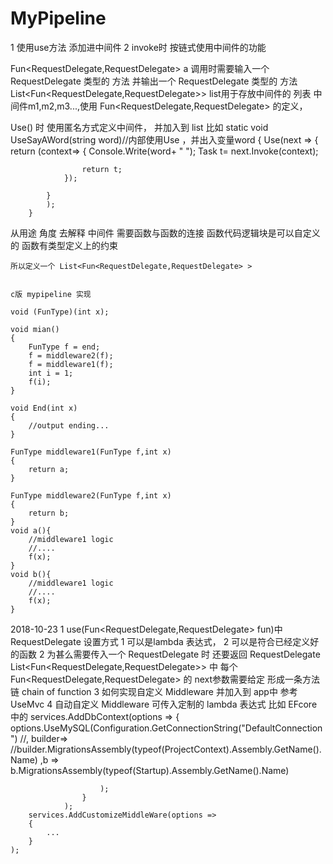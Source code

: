 # MyPipeline
1 使用use方法 添加进中间件
2 invoke时 按链式使用中间件的功能



Fun<RequestDelegate,RequestDelegate>  a
	调用时需要输入一个 RequestDelegate 类型的 方法
	并输出一个 RequestDelegate 类型的 方法
List<Fun<RequestDelegate,RequestDelegate>> list用于存放中间件的 列表
中间件m1,m2,m3...,使用 Fun<RequestDelegate,RequestDelegate> 的定义，

Use() 时 使用匿名方式定义中间件， 并加入到 list
	比如
		static void UseSayAWord(string word)//内部使用Use ，并出入变量word
		{
			Use(next =>
			{
				return (context=>
				{
					Console.Write(word+ " ");
					Task t= next.Invoke(context);

					return t;
				});
				
			}
			);
		}	


从用途  角度 去解释 中间件	
	需要函数与函数的连接
	函数代码逻辑块是可以自定义的
	函数有类型定义上的约束 
		
	所以定义一个 List<Fun<RequestDelegate,RequestDelegate> >
	
	
	c版 mypipeline 实现
	
	void (FunType)(int x);
	
	void mian()
	{
		FunType f = end;
		f = middleware2(f);
		f = middleware1(f);
		int i = 1;
		f(i);
	}
	
	void End(int x)
	{
		//output ending...
	}
	
	FunType middleware1(FunType f,int x)
	{
		return a;
	}
	
	FunType middleware2(FunType f,int x)
	{
		return b;
	}	
	void a(){
		//middleware1 logic
		//....
		f(x);
	}
	void b(){
		//middleware1 logic
		//....
		f(x);
	}	
	
2018-10-23
1 use(Fun<RequestDelegate,RequestDelegate> fun)中 RequestDelegate 设置方式 
	1 可以是lambda 表达式，
	2 可以是符合已经定义好的函数
2 为甚么需要传入一个  RequestDelegate 时 还要返回 RequestDelegate
	List<Fun<RequestDelegate,RequestDelegate>>  中  每个Fun<RequestDelegate,RequestDelegate> 的 next参数需要给定 形成一条方法链 chain of function
3 如何实现自定义 Middleware 并加入到 app中
	参考 UseMvc
4 自动自定义 Middleware  可传入定制的 lambda 表达式
	比如 EFcore 中的 
	            services.AddDbContext<ProjectContext>(options =>
					{
						options.UseMySQL(Configuration.GetConnectionString("DefaultConnection")
						//, builder=>
						//builder.MigrationsAssembly(typeof(ProjectContext).Assembly.GetName().Name)
						,b => b.MigrationsAssembly(typeof(Startup).Assembly.GetName().Name)
						
						);
					}
				);
		services.AddCustomizeMiddleWare(options =>
		{
			...
		}
	);

